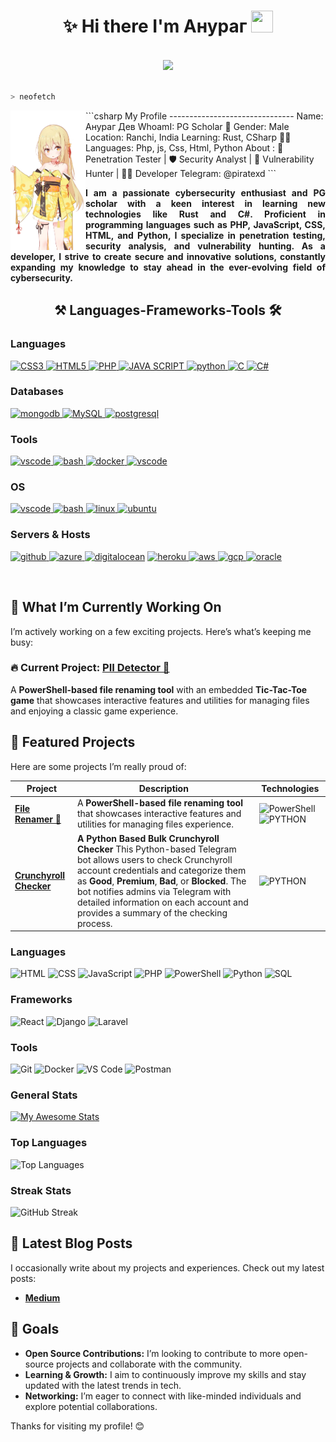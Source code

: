 <h1 align="center">✨ Hi there I'm Анураг <img src="https://media.giphy.com/media/hvRJCLFzcasrR4ia7z/giphy.gif" width="35px" height="35px"></h1>
<body>
<br>
<div align="center">
<img src="https://i.imgur.com/2PkUGki.gif" width="300px">
</div>
<br>
  
```zsh
> neofetch
```
<img align="left" src="https://raw.githubusercontent.com/keta1/keta1/main/pic/00.webp" width="120px"/> 
```csharp
My Profile
-------------------------------
Name: Анураг Дев
WhoamI: PG Scholar 🏫
Gender: Male
Location: Ranchi, India
Learning: Rust, CSharp 🧑‍💻
Languages: Php, js, Css, Html, Python
About : 🔐 Penetration Tester | 🛡️ Security Analyst | 🚀 Vulnerability Hunter | 🧑‍💻 Developer  
Telegram: @piratexd
```
<br>
<div align = "center">
<p align = "justify"><b>I am a passionate cybersecurity enthusiast and PG scholar with a keen interest in learning new technologies like Rust and C#. Proficient in programming languages such as PHP, JavaScript, CSS, HTML, and Python, I specialize in penetration testing, security analysis, and vulnerability hunting. As a developer, I strive to create secure and innovative solutions, constantly expanding my knowledge to stay ahead in the ever-evolving field of cybersecurity.</b>
<br>
</p>
<h2 align="center"><b>⚒️ Languages-Frameworks-Tools 🛠️</b></h2>
<h3 align="left">Languages</h3>
<p align="left"> 
<a href="https://www.css3.com/" target="_blank"> <img src="https://cdn.jsdelivr.net/gh/devicons/devicon/icons/css3/css3-original-wordmark.svg" alt="CSS3" width="60" height="60"/> </a> 
<a href="https://www.html.com/" target="_blank"> <img src="https://cdn.jsdelivr.net/gh/devicons/devicon/icons/html5/html5-original-wordmark.svg" alt="HTML5" width="60" height="60"/> </a> 
<a href="https://www.php.net" target="_blank"> <img src="https://cdn.jsdelivr.net/gh/devicons/devicon/icons/php/php-original.svg" alt="PHP" width="60" height="60"/> </a>
<a href="https://www.javascript.com/" target="_blank"> <img src="https://cdn.jsdelivr.net/gh/devicons/devicon@latest/icons/javascript/javascript-original.svg" alt="JAVA SCRIPT" width="60" height="60"/> </a> 
<a href="https://www.python.org" target="_blank"> <img src="https://cdn.jsdelivr.net/gh/devicons/devicon/icons/python/python-original-wordmark.svg" alt="python" width="60" height="60"/> </a> 
<a href="https://www.rust-lang.org/" target="_blank"> <img src="https://cdn.jsdelivr.net/gh/devicons/devicon@latest/icons/rust/rust-original.svg" alt="C" width="60" height="60"/> </a> 
<a href="https://learn.microsoft.com/en-us/dotnet/csharp/" target="_blank"> <img src="https://cdn.jsdelivr.net/gh/devicons/devicon/icons/csharp/csharp-original.svg" alt="C#" width="60" height="60"/> </a>
</p>
<h3 align="left">Databases</h3>
<p align="left"> 
<a href="https://www.mongodb.com/" target="_blank"> <img src="https://cdn.jsdelivr.net/gh/devicons/devicon/icons/mongodb/mongodb-original-wordmark.svg" alt="mongodb" width="60" height="60"/> </a> 
<a href="https://www.mysql.com/" target="_blank"> <img src="https://cdn.jsdelivr.net/gh/devicons/devicon/icons/mysql/mysql-original-wordmark.svg" alt="MySQL" width="60" height="60"/> </a> 
<a href="https://www.postgresql.org" target="_blank"> <img src="https://cdn.jsdelivr.net/gh/devicons/devicon/icons/postgresql/postgresql-original-wordmark.svg" alt="postgresql" width="60" height="60"/> </a>
</p>

<h3 align="left">Tools</h3>
<p align="left"> 
<a href="https://www.apache.org//" target="_blank"> <img src="https://cdn.jsdelivr.net/gh/devicons/devicon@latest/icons/apache/apache-original.svg" alt="vscode" width="60" height="60"/> </a>  
<a href="https://tiswww.case.edu/php/chet/bash/bashtop.html" target="_blank"> <img src="https://cdn.jsdelivr.net/gh/devicons/devicon/icons/bash/bash-plain.svg" alt="bash" width="60" height="60"/> </a>
<a href="https://www.docker.com/" target="_blank"> <img src="https://cdn.jsdelivr.net/gh/devicons/devicon/icons/docker/docker-original-wordmark.svg" alt="docker" width="60" height="60"/> </a> 
<a href="https://code.visualstudio.com/" target="_blank"> <img src="https://cdn.jsdelivr.net/gh/devicons/devicon/icons/vscode/vscode-original-wordmark.svg" alt="vscode" width="60" height="60"/> </a>  
</p>

<h3 align="left">OS</h3>
<p align="left"> 
<a href="https://www.microsoft.com/en-in/windows" target="_blank"> <img src="https://cdn.jsdelivr.net/gh/devicons/devicon@latest/icons/windows11/windows11-original.svg" alt="vscode" width="60" height="60"/> </a> 
<a href="https://archlinux.org/" target="_blank"> <img src="https://cdn.jsdelivr.net/gh/devicons/devicon@latest/icons/archlinux/archlinux-original.svg" alt="bash" width="60" height="60"/> </a>
<a href="https://www.linux.org/" target="_blank"> <img src="https://cdn.jsdelivr.net/gh/devicons/devicon/icons/linux/linux-original.svg" alt="linux" width="60" height="60"/> </a>
<a href="https://ubuntu.com" target="_blank"> <img src="https://img.icons8.com/color/48/null/ubuntu--v1.png" alt="ubuntu" width="60" height="60"/> </a>  
</p>

<h3 align="left">Servers & Hosts</h3>
<p align="left"> 
<a href="https://github.com/" target="_blank"> <img src="https://img.icons8.com/?size=100&id=52539&format=png&color=000000" alt="github" width="60" height="60"/> </a> 
<a href="https://azure.microsoft.com/en-in/" target="_blank"> <img src="https://www.vectorlogo.zone/logos/microsoft_azure/microsoft_azure-icon.svg" alt="azure" width="60" height="60"/> </a>
<a href="https://m.do.co/c/698f2a298346" target="_blank"> <img src="https://cdn.jsdelivr.net/gh/devicons/devicon/icons/digitalocean/digitalocean-original.svg" alt="digitalocean" width="60" height="60"/></a>
<a href="https://heroku.com" target="_blank"> <img src="https://www.vectorlogo.zone/logos/heroku/heroku-icon.svg" alt="heroku" width="60" height="60"/> </a>
<a href="https://aws.amazon.com/" target="_blank"> <img src="https://cdn.jsdelivr.net/gh/devicons/devicon@latest/icons/amazonwebservices/amazonwebservices-original-wordmark.svg" alt="aws" width="60" height="60"/> </a>
<a href="https://cloud.google.com/" target="_blank"> <img src="https://cdn.jsdelivr.net/gh/devicons/devicon@latest/icons/googlecloud/googlecloud-original.svg" alt="gcp" width="60" height="60"/> </a> 
<a href="https://www.oracle.com" target="_blank"> <img src="https://cdn.jsdelivr.net/gh/devicons/devicon/icons/oracle/oracle-original.svg" alt="oracle" width="60" height="60"/></a>
</p>
</div>
<br>

  
## 🚀 What I’m Currently Working On

I’m actively working on a few exciting projects. Here’s what’s keeping me busy:

### 🔥 Current Project: [PII Detector 📁](https://github.com/4nuxd/pii-detector)
A **PowerShell-based file renaming tool** with an embedded **Tic-Tac-Toe game** that showcases interactive features and utilities for managing files and enjoying a classic game experience.

## 🌟 Featured Projects

Here are some projects I’m really proud of:

| Project | Description | Technologies |
|---------|-------------|--------------|
| [**File Renamer 📁**](https://github.com/4nuxd/filerenamerps) | A **PowerShell-based file renaming tool**  that showcases interactive features and utilities for managing files experience. | ![PowerShell](https://img.shields.io/badge/PowerShell-%235A5B5C?logo=powershell&logoColor=white) ![PYTHON](https://img.shields.io/badge/python-%23777BB4?logo=python&logoColor=white)
| [**Crunchyroll Checker**](https://github.com/4nuxd/crunchyroll-chk) | **A Python Based Bulk Crunchyroll Checker** This Python-based Telegram bot allows users to check Crunchyroll account credentials and categorize them as **Good**, **Premium**, **Bad**, or **Blocked**. The bot notifies admins via Telegram with detailed information on each account and provides a summary of the checking process. | ![PYTHON](https://img.shields.io/badge/python-%23777BB4?logo=python&logoColor=white)
### Languages

![HTML](https://img.shields.io/badge/HTML-%23E34F26?logo=html5&logoColor=white) ![CSS](https://img.shields.io/badge/CSS-%231572B6?logo=css3&logoColor=white) ![JavaScript](https://img.shields.io/badge/JavaScript-%23F7DF1E?logo=javascript&logoColor=white) ![PHP](https://img.shields.io/badge/PHP-%23777BB4?logo=php&logoColor=white) ![PowerShell](https://img.shields.io/badge/PowerShell-%235A5B5C?logo=powershell&logoColor=white) ![Python](https://img.shields.io/badge/Python-%2339C5C0?logo=python&logoColor=white) ![SQL](https://img.shields.io/badge/SQL-%234479A1?logo=sqlite&logoColor=white)

### Frameworks

![React](https://img.shields.io/badge/React-%2300BFFF?logo=react&logoColor=white) ![Django](https://img.shields.io/badge/Django-%23092E20?logo=django&logoColor=white) ![Laravel](https://img.shields.io/badge/Laravel-%23FF2D20?logo=laravel&logoColor=white) 

### Tools

![Git](https://img.shields.io/badge/Git-%23F05032?logo=git&logoColor=white) ![Docker](https://img.shields.io/badge/Docker-%2300A5E3?logo=docker&logoColor=white) ![VS Code](https://img.shields.io/badge/VS%20Code-%23007ACC?logo=visual-studio-code&logoColor=white) ![Postman](https://img.shields.io/badge/Postman-%23FF6C37?logo=postman&logoColor=white)

### General Stats

[![My Awesome Stats](https://awesome-github-stats.azurewebsites.net/user-stats/4nuxd?cardType=github&preferLogin=false)](https://git.io/awesome-stats-card)

### Top Languages

![Top Languages](https://github-readme-stats.vercel.app/api/top-langs/?username=4nuxd&layout=compact&hide_title=true&hide_border=true&bg_color=0D1117&title_color=58A6FF&text_color=9CA3AF)

### Streak Stats

![GitHub Streak](https://github-readme-streak-stats.herokuapp.com/?user=4nuxd&hide_border=true&background=0D1117&stroke=58A6FF&ring=58A6FF&fire=F76C6C&currStreakNum=79C0FF&sideNums=9CA3AF&currStreakLabel=58A6FF&sideLabels=9CA3AF)

## 📝 Latest Blog Posts

I occasionally write about my projects and experiences. Check out my latest posts:

- [**Medium**](https://medium.com/@noobpirate)

## 🎯 Goals

- **Open Source Contributions:** I’m looking to contribute to more open-source projects and collaborate with the community.
- **Learning & Growth:** I aim to continuously improve my skills and stay updated with the latest trends in tech.
- **Networking:** I’m eager to connect with like-minded individuals and explore potential collaborations.

Thanks for visiting my profile! 😊
